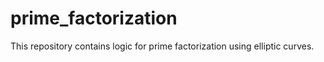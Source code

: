 # prime_factorization
This repository contains logic for prime factorization using elliptic curves.
